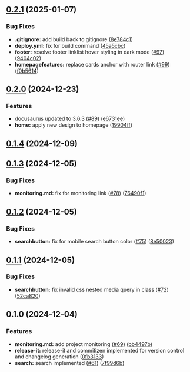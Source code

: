 

## [0.2.1](https://github.com/Amsterdam/ee-docs/compare/v0.2.0...v0.2.1) (2025-01-07)


### Bug Fixes

* **.gitignore:** add build back to gitignore ([8e784c1](https://github.com/Amsterdam/ee-docs/commit/8e784c17bc950c0458dc3139baee28d02268cf86))
* **deploy.yml:** fix for build command ([45a5cbc](https://github.com/Amsterdam/ee-docs/commit/45a5cbc98054e6c4f7379dba4614ceb1896e7470))
* **footer:** resolve footer linklist hover styling in dark mode ([#97](https://github.com/Amsterdam/ee-docs/issues/97)) ([9404c02](https://github.com/Amsterdam/ee-docs/commit/9404c020b759c04b24c6f02a883ba56e21b01def))
* **homepagefeatures:** replace cards anchor with router link ([#99](https://github.com/Amsterdam/ee-docs/issues/99)) ([f0b5614](https://github.com/Amsterdam/ee-docs/commit/f0b56147949a906e65c1a77db43a24f4a801ce92))

## [0.2.0](https://github.com/Amsterdam/ee-docs/compare/v0.1.4...v0.2.0) (2024-12-23)


### Features

* docusaurus updated to 3.6.3 ([#89](https://github.com/Amsterdam/ee-docs/issues/89)) ([e6731ee](https://github.com/Amsterdam/ee-docs/commit/e6731ee10fed130a99eab6e0eef7b7d0519bbc10))
* **home:** apply new design to homepage ([19904ff](https://github.com/Amsterdam/ee-docs/commit/19904ff016e436752dac3aa63916a778926a00b9))

## [0.1.4](https://github.com/Amsterdam/ee-docs/compare/v0.1.3...v0.1.4) (2024-12-09)

## [0.1.3](https://github.com/Amsterdam/ee-docs/compare/v0.1.2...v0.1.3) (2024-12-05)


### Bug Fixes

* **monitoring.md:** fix for monitoring link ([#78](https://github.com/Amsterdam/ee-docs/issues/78)) ([76490f1](https://github.com/Amsterdam/ee-docs/commit/76490f1087edc74eb5944450be8494f296e11543))

## [0.1.2](https://github.com/Amsterdam/ee-docs/compare/v0.1.1...v0.1.2) (2024-12-05)


### Bug Fixes

* **searchbutton:** fix for mobile search button color ([#75](https://github.com/Amsterdam/ee-docs/issues/75)) ([8e50023](https://github.com/Amsterdam/ee-docs/commit/8e500238c5123039d0a607dbb90035a2fe6a7a41))

## [0.1.1](https://github.com/Amsterdam/ee-docs/compare/v0.1.0...v0.1.1) (2024-12-05)


### Bug Fixes

* **searchbutton:** fix invalid css nested media query in class ([#72](https://github.com/Amsterdam/ee-docs/issues/72)) ([52ca820](https://github.com/Amsterdam/ee-docs/commit/52ca820fecf3a27837b981bc56163adc18541471))

## 0.1.0 (2024-12-04)


### Features

* **monitoring.md:** add project monitoring ([#69](https://github.com/Amsterdam/ee-docs/issues/69)) ([bb4497b](https://github.com/Amsterdam/ee-docs/commit/bb4497b6f7e72dee0168d84ee99b18b366726ffb))
* **release-it:** release-it and commitizen implemented for version control and changelog generation ([0fb3133](https://github.com/Amsterdam/ee-docs/commit/0fb3133e9860be88c892f07f845537afd9e1bc18))
* **search:** search implemented ([#61](https://github.com/Amsterdam/ee-docs/issues/61)) ([7f99d6b](https://github.com/Amsterdam/ee-docs/commit/7f99d6b7ac6606e537482d9ce581c53667efabda))
